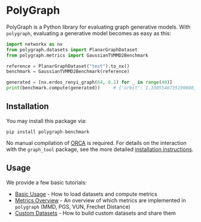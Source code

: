 # PolyGraph

PolyGraph is a Python library for evaluating graph generative
models.
With `polygraph`, evaluating a generative model becomes as easy as this:

```python
import networkx as nx
from polygraph.datasets import PlanarGraphDataset
from polygraph.metrics import GaussianTVMMD2Benchmark

reference = PlanarGraphDataset("test").to_nx()
benchmark = GaussianTVMMD2Benchmark(reference)

generated = [nx.erdos_renyi_graph(64, 0.1) for _ in range(40)]
print(benchmark.compute(generated))     # {'orbit': 1.3305546735190608, 'clustering': 0.2799915534527712, 'degree': 0.07563928348299709, 'spectral': 0.07841922146118052}
```

## Installation

You may install this package via:
```
pip install polygraph-benchmark
```
No manual compilation of [ORCA](https://github.com/thocevar/orca) is required.
For details on the interaction with the `graph_tool` package, see the more detailed [installation instructions](installation.md).

## Usage

We provide a few basic tutorials:

- [Basic Usage](tutorials/basic_usage.md) - How to load datasets and compute metrics
- [Metrics Overview](tutorials/metrics_overview.md) - An overview of which metrics are implemented in `polygraph` (MMD, PGS, VUN, Frechet Distance)
- [Custom Datasets](tutorials/custom_datasets.md) - How to build custom datasets and share them
